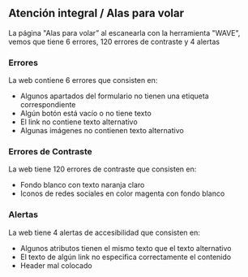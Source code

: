 ## Atención integral / Alas para volar
La página "Alas para volar” al escanearla con la herramienta "WAVE", vemos que tiene 6 errores, 120 errores de contraste y 4 alertas
### Errores
La web contiene 6 errores que consisten en:
 *  Algunos apartados del formulario no tienen una etiqueta correspondiente
 * Algún botón está vacío o no tiene texto
 * El link no contiene texto alternativo
 * Algunas imágenes no contienen texto alternativo

### Errores de Contraste
La web tiene 120 errores de contraste que consisten en:
* Fondo blanco con texto naranja claro
* Iconos de redes sociales en color magenta con fondo blanco

### Alertas
La web tiene 4 alertas de accesibilidad que consisten en:
* Algunos atributos tienen el mismo texto que el texto alternativo
* El texto de algún link no especifica correctamente el contenido
* Header mal colocado
